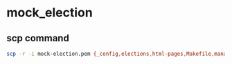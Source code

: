 # mock_election

## scp command

```bash
scp -r -i mock-election.pem {_config,elections,html-pages,Makefile,manage.py,requirements.txt} ubuntu@garrettpeach.com:/home/ubuntu/
```